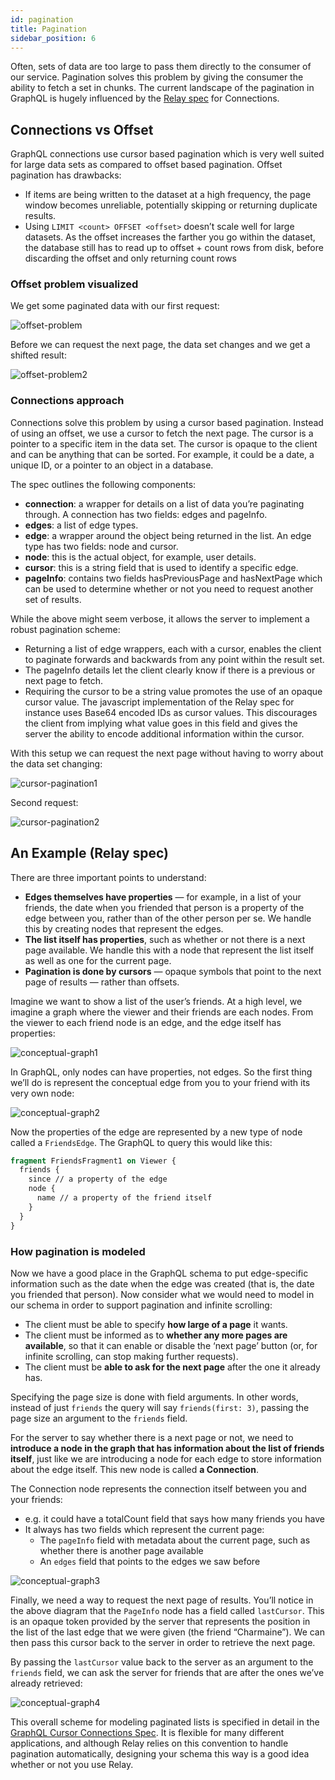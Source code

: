 ```yaml
---
id: pagination
title: Pagination
sidebar_position: 6
---
```


Often, sets of data are too large to pass them directly to the consumer of our service. Pagination solves this problem by giving the consumer the ability to fetch a set in chunks. The current landscape of the pagination in GraphQL is hugely influenced by the [Relay spec](https://relay.dev/graphql/connections.htm) for Connections.

## Connections vs Offset

GraphQL connections use cursor based pagination which is very well suited for large data sets as compared to offset based pagination. Offset pagination has drawbacks:

- If items are being written to the dataset at a high frequency, the page window becomes unreliable, potentially skipping or returning duplicate results.
- Using `LIMIT <count> OFFSET <offset>` doesn’t scale well for large datasets. As the offset increases the farther you go within the dataset, the database still has to read up to offset + count rows from disk, before discarding the offset and only returning count rows

### Offset problem visualized

We get some paginated data with our first request:

![offset-problem](/img/docs/apis/graphql/offset-problem.png)

Before we can request the next page, the data set changes and we get a shifted result:

![offset-problem2](/img/docs/apis/graphql/offset-problem2.png)

### Connections approach

Connections solve this problem by using a cursor based pagination. Instead of using an offset, we use a cursor to fetch the next page. The cursor is a pointer to a specific item in the data set. The cursor is opaque to the client and can be anything that can be sorted. For example, it could be a date, a unique ID, or a pointer to an object in a database.

The spec outlines the following components:

- **connection**: a wrapper for details on a list of data you’re paginating through. A connection has two fields: edges and pageInfo.
- **edges**: a list of edge types.
- **edge**: a wrapper around the object being returned in the list. An edge type has two fields: node and cursor.
- **node**: this is the actual object, for example, user details.
- **cursor**: this is a string field that is used to identify a specific edge.
- **pageInfo**: contains two fields hasPreviousPage and hasNextPage which can be used to determine whether or not you need to request another set of results.

While the above might seem verbose, it allows the server to implement a robust pagination scheme:

- Returning a list of edge wrappers, each with a cursor, enables the client to paginate forwards and backwards from any point within the result set.
- The pageInfo details let the client clearly know if there is a previous or next page to fetch.
- Requiring the cursor to be a string value promotes the use of an opaque cursor value. The javascript implementation of the Relay spec for instance uses Base64 encoded IDs as cursor values. This discourages the client from implying what value goes in this field and gives the server the ability to encode additional information within the cursor.

With this setup we can request the next page without having to worry about the data set changing:

![cursor-pagination1](/img/docs/apis/graphql/cursor-pagination1.png)

Second request:

![cursor-pagination2](/img/docs/apis/graphql/cursor-pagination2.png)

## An Example (Relay spec)

There are three important points to understand:

- **Edges themselves have properties** — for example, in a list of your friends, the date when you friended that person is a property of the edge between you, rather than of the other person per se. We handle this by creating nodes that represent the edges.
- **The list itself has properties**, such as whether or not there is a next page available. We handle this with a node that represent the list itself as well as one for the current page.
- **Pagination is done by cursors** — opaque symbols that point to the next page of results — rather than offsets.

Imagine we want to show a list of the user’s friends. At a high level, we imagine a graph where the viewer and their friends are each nodes. From the viewer to each friend node is an edge, and the edge itself has properties:

![conceptual-graph1](/img/docs/apis/graphql/conceptual-graph1.png)

In GraphQL, only nodes can have properties, not edges. So the first thing we’ll do is represent the conceptual edge from you to your friend with its very own node:

![conceptual-graph2](/img/docs/apis/graphql/conceptual-graph2.png)

Now the properties of the edge are represented by a new type of node called a `FriendsEdge`. The GraphQL to query this would like this:

```graphql
fragment FriendsFragment1 on Viewer {
  friends {
    since // a property of the edge
    node {
      name // a property of the friend itself
    }
  }
}
```

### How pagination is modeled

Now we have a good place in the GraphQL schema to put edge-specific information such as the date when the edge was created (that is, the date you friended that person). Now consider what we would need to model in our schema in order to support pagination and infinite scrolling:

- The client must be able to specify **how large of a page** it wants.
- The client must be informed as to **whether any more pages are available**, so that it can enable or disable the ‘next page’ button (or, for infinite scrolling, can stop making further requests).
- The client must be **able to ask for the next page** after the one it already has.

Specifying the page size is done with field arguments. In other words, instead of just `friends` the query will say `friends(first: 3)`, passing the page size an argument to the `friends` field.

For the server to say whether there is a next page or not, we need to **introduce a node in the graph that has information about the list of friends itself**, just like we are introducing a node for each edge to store information about the edge itself. This new node is called **a Connection**.

The Connection node represents the connection itself between you and your friends:

- e.g. it could have a totalCount field that says how many friends you have
- It always has two fields which represent the current page:
  - The `pageInfo` field with metadata about the current page, such as whether there is another page available
  - An `edges` field that points to the edges we saw before

![conceptual-graph3](/img/docs/apis/graphql/conceptual-graph3.png)

Finally, we need a way to request the next page of results. You’ll notice in the above diagram that the `PageInfo` node has a field called `lastCursor`. This is an opaque token provided by the server that represents the position in the list of the last edge that we were given (the friend “Charmaine”). We can then pass this cursor back to the server in order to retrieve the next page.

By passing the `lastCursor` value back to the server as an argument to the `friends` field, we can ask the server for friends that are after the ones we’ve already retrieved:

![conceptual-graph4](/img/docs/apis/graphql/conceptual-graph4.png)

This overall scheme for modeling paginated lists is specified in detail in the [GraphQL Cursor Connections Spec](https://relay.dev/graphql/connections.htm). It is flexible for many different applications, and although Relay relies on this convention to handle pagination automatically, designing your schema this way is a good idea whether or not you use Relay.
